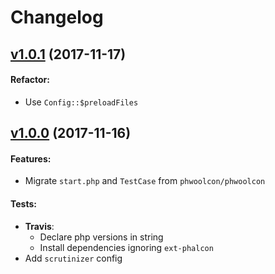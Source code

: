 # Changelog

## [v1.0.1](https://github.com/phwoolcon/test-starter/releases/tag/v1.0.1) (2017-11-17)
#### Refactor:
* Use `Config::$preloadFiles`

## [v1.0.0](https://github.com/phwoolcon/test-starter/releases/tag/v1.0.0) (2017-11-16)
#### Features:
* Migrate `start.php` and `TestCase` from `phwoolcon/phwoolcon`
#### Tests:
* **Travis**:
  - Declare php versions in string
  - Install dependencies ignoring `ext-phalcon`
* Add `scrutinizer` config
